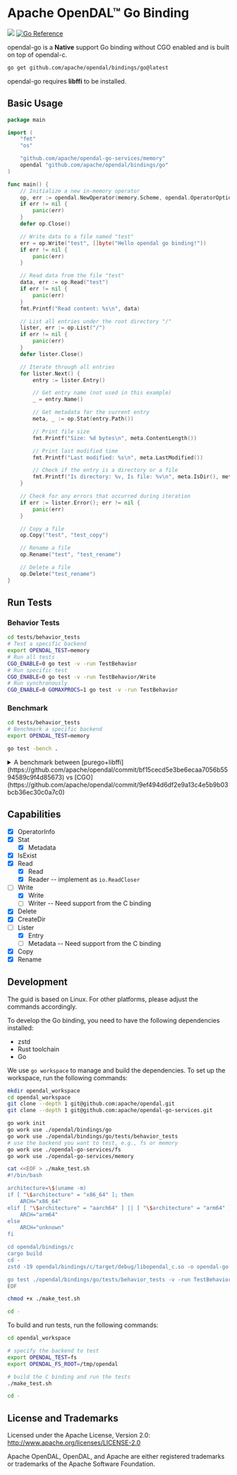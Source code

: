 # Apache OpenDAL™ Go Binding

![](https://img.shields.io/badge/status-released-blue) [![Go Reference](https://pkg.go.dev/badge/github.com/apache/opendal/bindings/go.svg)](https://pkg.go.dev/github.com/apache/opendal/bindings/go)

opendal-go is a **Native** support Go binding without CGO enabled and is built on top of opendal-c.

```bash
go get github.com/apache/opendal/bindings/go@latest
```

opendal-go requires **libffi** to be installed.

## Basic Usage

```go
package main

import (
	"fmt"
	"os"

	"github.com/apache/opendal-go-services/memory"
	opendal "github.com/apache/opendal/bindings/go"
)

func main() {
	// Initialize a new in-memory operator
	op, err := opendal.NewOperator(memory.Scheme, opendal.OperatorOptions{})
	if err != nil {
		panic(err)
	}
	defer op.Close()

	// Write data to a file named "test"
	err = op.Write("test", []byte("Hello opendal go binding!"))
	if err != nil {
		panic(err)
	}

	// Read data from the file "test"
	data, err := op.Read("test")
	if err != nil {
		panic(err)
	}
	fmt.Printf("Read content: %s\n", data)

	// List all entries under the root directory "/"
	lister, err := op.List("/")
	if err != nil {
		panic(err)
	}
	defer lister.Close()

	// Iterate through all entries
	for lister.Next() {
		entry := lister.Entry()

		// Get entry name (not used in this example)
		_ = entry.Name()

		// Get metadata for the current entry
		meta, _ := op.Stat(entry.Path())

		// Print file size
		fmt.Printf("Size: %d bytes\n", meta.ContentLength())

		// Print last modified time
		fmt.Printf("Last modified: %s\n", meta.LastModified())

		// Check if the entry is a directory or a file
		fmt.Printf("Is directory: %v, Is file: %v\n", meta.IsDir(), meta.IsFile())
	}

	// Check for any errors that occurred during iteration
	if err := lister.Error(); err != nil {
		panic(err)
	}

	// Copy a file
	op.Copy("test", "test_copy")

	// Rename a file
	op.Rename("test", "test_rename")

	// Delete a file
	op.Delete("test_rename")
}
```

## Run Tests

### Behavior Tests

```bash
cd tests/behavior_tests
# Test a specific backend
export OPENDAL_TEST=memory
# Run all tests
CGO_ENABLE=0 go test -v -run TestBehavior
# Run specific test
CGO_ENABLE=0 go test -v -run TestBehavior/Write
# Run synchronously
CGO_ENABLE=0 GOMAXPROCS=1 go test -v -run TestBehavior
```

### Benchmark

```bash
cd tests/behavior_tests
# Benchmark a specific backend
export OPENDAL_TEST=memory

go test -bench .
```

<details>
  <summary>
  A benchmark between [purego+libffi](https://github.com/apache/opendal/commit/bf15cecd5e3be6ecaa7056b5594589c9f4d85673) vs [CGO](https://github.com/apache/opendal/commit/9ef494d6df2e9a13c4e5b9b03bcb36ec30c0a7c0)
  </summary>

**purego+libffi** (as `new.txt`)
```
goos: linux
goarch: arm64
pkg: github.com/apache/opendal/bindings/go
BenchmarkWrite4KiB-10            1000000              2844 ns/op
BenchmarkWrite256KiB-10           163346             10092 ns/op
BenchmarkWrite4MiB-10              12900             99161 ns/op
BenchmarkWrite16MiB-10              1785            658210 ns/op
BenchmarkRead4KiB-10              194529              6387 ns/op
BenchmarkRead256KiB-10             14228             82704 ns/op
BenchmarkRead4MiB-10                 981           1227872 ns/op
BenchmarkRead16MiB-10                328           3617185 ns/op
PASS
ok
```

**CGO** (as `old.txt`)
```
go test -bench=. -tags dynamic .
goos: linux
goarch: arm64
pkg: opendal.apache.org/go
BenchmarkWrite4KiB-10             241981              4240 ns/op
BenchmarkWrite256KiB-10           126464             10105 ns/op
BenchmarkWrite4MiB-10              13443             89578 ns/op
BenchmarkWrite16MiB-10              1737            646155 ns/op
BenchmarkRead4KiB-10               53535             20939 ns/op
BenchmarkRead256KiB-10              9008            132738 ns/op
BenchmarkRead4MiB-10                 576           1846683 ns/op
BenchmarkRead16MiB-10                230           6305322 ns/op
PASS
ok
```

**Diff** with [benchstat](https://pkg.go.dev/golang.org/x/perf/cmd/benchstat)
```
benchstat old.txt new.txt
goos: linux
goarch: arm64
pkg: github.com/apache/opendal/bindings/go
               │   new.txt    │
               │    sec/op    │
Write4KiB-10     2.844µ ± ∞ ¹
Write256KiB-10   10.09µ ± ∞ ¹
Write4MiB-10     99.16µ ± ∞ ¹
Write16MiB-10    658.2µ ± ∞ ¹
Read4KiB-10      6.387µ ± ∞ ¹
Read256KiB-10    82.70µ ± ∞ ¹
Read4MiB-10      1.228m ± ∞ ¹
Read16MiB-10     3.617m ± ∞ ¹
geomean          90.23µ
¹ need >= 6 samples for confidence interval at level 0.95

pkg: opendal.apache.org/go
               │   old.txt    │
               │    sec/op    │
Write4KiB-10     4.240µ ± ∞ ¹
Write256KiB-10   10.11µ ± ∞ ¹
Write4MiB-10     89.58µ ± ∞ ¹
Write16MiB-10    646.2µ ± ∞ ¹
Read4KiB-10      20.94µ ± ∞ ¹
Read256KiB-10    132.7µ ± ∞ ¹
Read4MiB-10      1.847m ± ∞ ¹
Read16MiB-10     6.305m ± ∞ ¹
geomean          129.7µ
¹ need >= 6 samples for confidence interval at level 0.95
```
</details>

## Capabilities

- [x] OperatorInfo
- [x] Stat
    - [x] Metadata
- [x] IsExist
- [x] Read
    - [x] Read
    - [x] Reader -- implement as `io.ReadCloser`
- [ ] Write
    - [x] Write
    - [ ] Writer -- Need support from the C binding
- [x] Delete
- [x] CreateDir
- [ ] Lister
    - [x] Entry
    - [ ] Metadata -- Need support from the C binding
- [x] Copy
- [x] Rename

## Development

The guid is based on Linux. For other platforms, please adjust the commands accordingly.

To develop the Go binding, you need to have the following dependencies installed:

- zstd
- Rust toolchain
- Go

We use `go workspace` to manage and build the dependencies. To set up the workspace, run the following commands:

```bash
mkdir opendal_workspace
cd opendal_workspace
git clone --depth 1 git@github.com:apache/opendal.git
git clone --depth 1 git@github.com:apache/opendal-go-services.git

go work init
go work use ./opendal/bindings/go
go work use ./opendal/bindings/go/tests/behavior_tests
# use the backend you want to test, e.g., fs or memory
go work use ./opendal-go-services/fs
go work use ./opendal-go-services/memory

cat <<EOF > ./make_test.sh
#!/bin/bash

architecture=\$(uname -m)
if [ "\$architecture" = "x86_64" ]; then
    ARCH="x86_64"
elif [ "\$architecture" = "aarch64" ] || [ "\$architecture" = "arm64" ]; then
    ARCH="arm64"
else
    ARCH="unknown"
fi

cd opendal/bindings/c
cargo build
cd -
zstd -19 opendal/bindings/c/target/debug/libopendal_c.so -o opendal-go-services/fs/libopendal_c.linux.\$ARCH.so.zst

go test ./opendal/bindings/go/tests/behavior_tests -v -run TestBehavior
EOF

chmod +x ./make_test.sh

cd -
```

To build and run tests, run the following commands:

```bash
cd opendal_workspace

# specify the backend to test
export OPENDAL_TEST=fs
export OPENDAL_FS_ROOT=/tmp/opendal

# build the C binding and run the tests
./make_test.sh

cd -
```

## License and Trademarks

Licensed under the Apache License, Version 2.0: http://www.apache.org/licenses/LICENSE-2.0

Apache OpenDAL, OpenDAL, and Apache are either registered trademarks or trademarks of the Apache Software Foundation.
